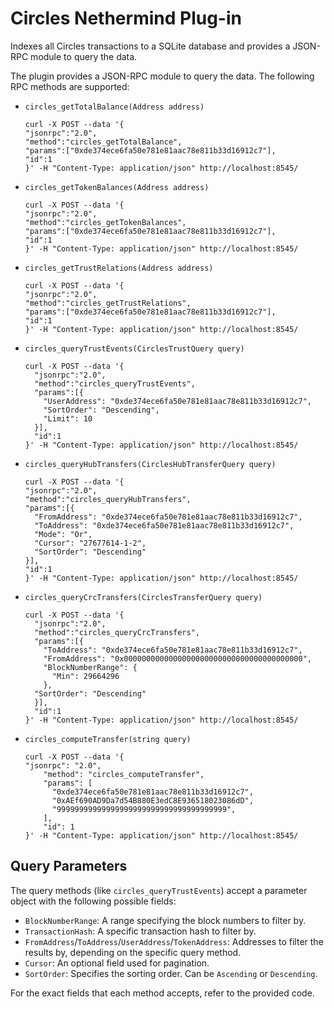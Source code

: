 # Circles Nethermind Plug-in
Indexes all Circles transactions to a SQLite database and provides a JSON-RPC module to query the data.

The plugin provides a JSON-RPC module to query the data. The following RPC methods are supported:

* `circles_getTotalBalance(Address address)`
    ```shell
    curl -X POST --data '{
    "jsonrpc":"2.0",
    "method":"circles_getTotalBalance",
    "params":["0xde374ece6fa50e781e81aac78e811b33d16912c7"],
    "id":1
    }' -H "Content-Type: application/json" http://localhost:8545/
    ```

* `circles_getTokenBalances(Address address)`
    ```shell
    curl -X POST --data '{
    "jsonrpc":"2.0",
    "method":"circles_getTokenBalances",
    "params":["0xde374ece6fa50e781e81aac78e811b33d16912c7"],
    "id":1
    }' -H "Content-Type: application/json" http://localhost:8545/
    ```

* `circles_getTrustRelations(Address address)`
    ```shell
    curl -X POST --data '{
    "jsonrpc":"2.0",
    "method":"circles_getTrustRelations",
    "params":["0xde374ece6fa50e781e81aac78e811b33d16912c7"],
    "id":1
    }' -H "Content-Type: application/json" http://localhost:8545/
    ```

* `circles_queryTrustEvents(CirclesTrustQuery query)`
    ```shell
  curl -X POST --data '{
      "jsonrpc":"2.0",
      "method":"circles_queryTrustEvents",
      "params":[{
        "UserAddress": "0xde374ece6fa50e781e81aac78e811b33d16912c7",
        "SortOrder": "Descending",
        "Limit": 10
      }],
      "id":1
    }' -H "Content-Type: application/json" http://localhost:8545/
    ```

* `circles_queryHubTransfers(CirclesHubTransferQuery query)`
    ```shell
    curl -X POST --data '{
    "jsonrpc":"2.0",
    "method":"circles_queryHubTransfers",
    "params":[{
      "FromAddress": "0xde374ece6fa50e781e81aac78e811b33d16912c7",
      "ToAddress": "0xde374ece6fa50e781e81aac78e811b33d16912c7",
      "Mode": "Or",
      "Cursor": "27677614-1-2",
      "SortOrder": "Descending"
    }],
    "id":1
    }' -H "Content-Type: application/json" http://localhost:8545/
    ```

* `circles_queryCrcTransfers(CirclesTransferQuery query)`
    ```shell
    curl -X POST --data '{
      "jsonrpc":"2.0",
      "method":"circles_queryCrcTransfers",
      "params":[{
        "ToAddress": "0xde374ece6fa50e781e81aac78e811b33d16912c7",
        "FromAddress": "0x0000000000000000000000000000000000000000",
        "BlockNumberRange": {
          "Min": 29664296
        },
      "SortOrder": "Descending"
      }],
      "id":1
    }' -H "Content-Type: application/json" http://localhost:8545/
    ```

* `circles_computeTransfer(string query)`
    ```shell
  curl -X POST --data '{
    "jsonrpc": "2.0",
        "method": "circles_computeTransfer",
        "params": [
          "0xde374ece6fa50e781e81aac78e811b33d16912c7",
          "0xAEf690AD9Da7d54B880E3edC8E936518023086dD",
          "99999999999999999999999999999999999999",
        ],
        "id": 1
  }' -H "Content-Type: application/json" http://localhost:8545/
  ```

## Query Parameters

The query methods (like `circles_queryTrustEvents`) accept a parameter object with the following possible fields:

- `BlockNumberRange`: A range specifying the block numbers to filter by.
- `TransactionHash`: A specific transaction hash to filter by.
- `FromAddress`/`ToAddress`/`UserAddress`/`TokenAddress`: Addresses to filter the results by, depending on the specific query method.
- `Cursor`: An optional field used for pagination.
- `SortOrder`: Specifies the sorting order. Can be `Ascending` or `Descending`.

For the exact fields that each method accepts, refer to the provided code.
